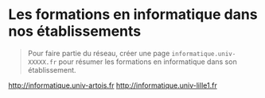 # Les formations en informatique dans nos établissements

> Pour faire partie du réseau, créer une page `informatique.univ-XXXXX.fr`
> pour résumer les formations en informatique dans son établissement.

http://informatique.univ-artois.fr
http://informatique.univ-lille1.fr
